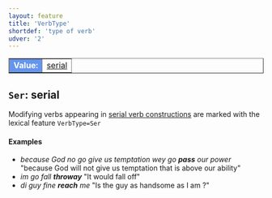 ```yaml
---
layout: feature
title: 'VerbType'
shortdef: 'type of verb'
udver: '2'
---
```


<table class="typeindex" border="1">
<tr>
  <td style="background-color:cornflowerblue;color:white"><strong>Value:</strong> </td>
  <td><a href="#Ser">serial</a></td>
</tr>
</table>



## <a name="Ser">`Ser`</a>: serial


Modifying verbs appearing in [serial verb constructions](pcm/overview/specific-syntax#SVC) are marked with the lexical feature `VerbType=Ser`


#### Examples

* _because God no go give us temptation wey go <b>pass</b> our power_ "because God will not give us temptation that is above our ability"
* _im go fall <b>throway</b>_ "It would fall off"
* _di guy fine <b>reach</b> me_ "Is the guy as handsome as I am ?"


<!-- Interlanguage links updated Út zář 29 20:31:39 CEST 2020 -->

